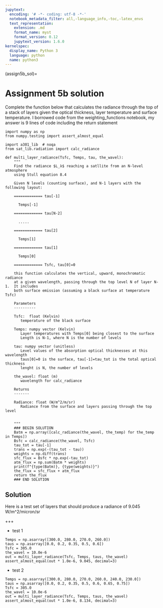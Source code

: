 ```yaml
---
jupytext:
  encoding: '# -*- coding: utf-8 -*-'
  notebook_metadata_filter: all,-language_info,-toc,-latex_envs
  text_representation:
    extension: .md
    format_name: myst
    format_version: 0.12
    jupytext_version: 1.6.0
kernelspec:
  display_name: Python 3
  language: python
  name: python3
---
```


(assign5b_sol)=
# Assignment 5b solution


Complete the function below that calculates the radiance through the top
of a stack of layers given the optical thickness, layer temperature and
surface temperature.  I borrowed code from the weighting_functions notebook, my
answer is 9 lines of code including the return statement


```{code-cell}
import numpy as np
from numpy.testing import assert_almost_equal

import a301_lib  # noqa
from sat_lib.radiation import calc_radiance
```

```{code-cell}
def multi_layer_radiance(Tsfc, Temps, tau, the_wavel):
    """
    Find the radiance $L_λ$ reaching a satllite from an N-level atmosphere
    using Stull equation 8.4

    Given N levels (counting surface), and N-1 layers with the following layout:

    ============= tau[-1]

      Temps[-1]

    ============= tau[N-2]

      .....

    ============= tau[2]

      Temps[1]

    ============= tau[1]

      Temps[0]

    ============= Tsfc, tau[0]=0

    this function calculates the vertical, upward, monochromatic radiance
    at a given wavelength, passing through the top level N of layer N-1.  It includes
    both surface emission (assuming a black surface at temperature Tsfc)

    Parameters
    ----------

    Tsfc:  float (Kelvin)
       temperature of the black surface

    Temps: numpy vector (Kelvin)
       Layer temperatures with Temps[0] being closest to the surface
       Length is N-1, where N is the number of levels

    tau: numpy vector (unitless)
       Level values of the absorption optical thicknesses at this wavelength
       taus[0]=0 is the surface, tau[-1]=tau_tot is the total optical thickness
       lenght is N, the number of levels

    the_wavel: float (m)
       wavelength for calc_radiance

    Returns
    -------

    Radiance: float (W/m^2/m/sr)
       Radiance from the surface and layers passing through the top level


    """
    ### BEGIN SOLUTION
    Batm = np.array([calc_radiance(the_wavel, the_temp) for the_temp in Temps])
    Bsfc = calc_radiance(the_wavel, Tsfc)
    tau_tot = tau[-1]
    trans = np.exp(-(tau_tot - tau))
    weights = np.diff(trans)
    sfc_flux = Bsfc * np.exp(-tau_tot)
    atm_flux = np.sum(Batm * weights)
    print(f"{type(Batm)}, {type(weights)}")
    the_flux = sfc_flux + atm_flux
    return the_flux
    ### END SOLUTION
```

## Solution

Here is a test set of layers that should produce a radiance of 9.045 W/m^2/micron/sr

+++

* test 1


```{code-cell}
Temps = np.asarray([300.0, 280.0, 270.0, 260.0])
taus = np.asarray([0.0, 0.2, 0.35, 0.5, 0.6])
Tsfc = 305.0
the_wavel = 10.0e-6
out = multi_layer_radiance(Tsfc, Temps, taus, the_wavel)
assert_almost_equal(out * 1.0e-6, 9.045, decimal=3)
```

* test 2

```{code-cell}
Temps = np.asarray([300.0, 280.0, 270.0, 260.0, 240.0, 230.0])
taus = np.asarray([0.0, 0.2, 0.35, 0.5, 0.6, 0.65, 0.75])
Tsfc = 305.0
the_wavel = 10.0e-6
out = multi_layer_radiance(Tsfc, Temps, taus, the_wavel)
assert_almost_equal(out * 1.0e-6, 8.134, decimal=3)
```
